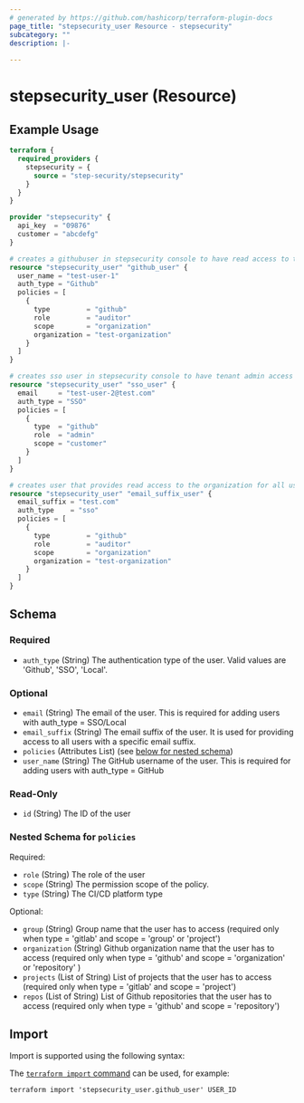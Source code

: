 ```yaml
---
# generated by https://github.com/hashicorp/terraform-plugin-docs
page_title: "stepsecurity_user Resource - stepsecurity"
subcategory: ""
description: |-
  
---
```


# stepsecurity_user (Resource)



## Example Usage

```terraform
terraform {
  required_providers {
    stepsecurity = {
      source = "step-security/stepsecurity"
    }
  }
}

provider "stepsecurity" {
  api_key  = "09876"
  customer = "abcdefg"
}

# creates a githubuser in stepsecurity console to have read access to the organization.
resource "stepsecurity_user" "github_user" {
  user_name = "test-user-1"
  auth_type = "Github"
  policies = [
    {
      type         = "github"
      role         = "auditor"
      scope        = "organization"
      organization = "test-organization"
    }
  ]
}

# creates sso user in stepsecurity console to have tenant admin access to all organizations under the tenant.
resource "stepsecurity_user" "sso_user" {
  email     = "test-user-2@test.com"
  auth_type = "SSO"
  policies = [
    {
      type  = "github"
      role  = "admin"
      scope = "customer"
    }
  ]
}

# creates user that provides read access to the organization for all users with email suffix 'test.com'.
resource "stepsecurity_user" "email_suffix_user" {
  email_suffix = "test.com"
  auth_type    = "sso"
  policies = [
    {
      type         = "github"
      role         = "auditor"
      scope        = "organization"
      organization = "test-organization"
    }
  ]
}
```

<!-- schema generated by tfplugindocs -->
## Schema

### Required

- `auth_type` (String) The authentication type of the user. Valid values are 'Github', 'SSO', 'Local'.

### Optional

- `email` (String) The email of the user. This is required for adding users with auth_type = SSO/Local
- `email_suffix` (String) The email suffix of the user. It is used for providing access to all users with a specific email suffix.
- `policies` (Attributes List) (see [below for nested schema](#nestedatt--policies))
- `user_name` (String) The GitHub username of the user. This is required for adding users with auth_type = GitHub

### Read-Only

- `id` (String) The ID of the user

<a id="nestedatt--policies"></a>
### Nested Schema for `policies`

Required:

- `role` (String) The role of the user
- `scope` (String) The permission scope of the policy.
- `type` (String) The CI/CD platform type

Optional:

- `group` (String) Group name that the user has to access (required only when type = 'gitlab' and scope = 'group' or 'project')
- `organization` (String) Github organization name that the user has to access (required only when type = 'github' and scope = 'organization' or 'repository' )
- `projects` (List of String) List of projects that the user has to access (required only when type = 'gitlab' and scope = 'project')
- `repos` (List of String) List of Github repositories that the user has to access (required only when type = 'github' and scope = 'repository')

## Import

Import is supported using the following syntax:

The [`terraform import` command](https://developer.hashicorp.com/terraform/cli/commands/import) can be used, for example:

```shell
terraform import 'stepsecurity_user.github_user' USER_ID
```
